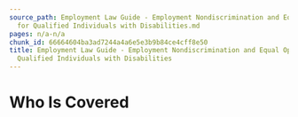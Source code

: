 ```yaml
---
source_path: Employment Law Guide - Employment Nondiscrimination and Equal Opportunity
  for Qualified Individuals with Disabilities.md
pages: n/a-n/a
chunk_id: 66664604ba3ad7244a4a6e5e3b9b84ce4cff8e50
title: Employment Law Guide - Employment Nondiscrimination and Equal Opportunity for
  Qualified Individuals with Disabilities
---
```

# Who Is Covered
